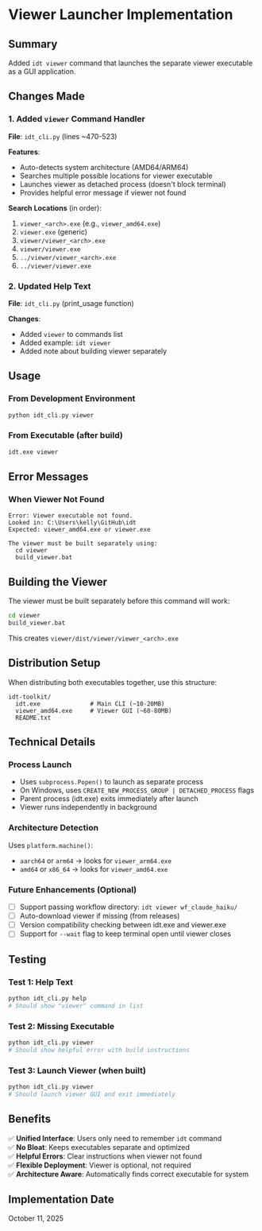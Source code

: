 # Viewer Launcher Implementation

## Summary
Added `idt viewer` command that launches the separate viewer executable as a GUI application.

## Changes Made

### 1. Added `viewer` Command Handler
**File**: `idt_cli.py` (lines ~470-523)

**Features**:
- Auto-detects system architecture (AMD64/ARM64)
- Searches multiple possible locations for viewer executable
- Launches viewer as detached process (doesn't block terminal)
- Provides helpful error message if viewer not found

**Search Locations** (in order):
1. `viewer_<arch>.exe` (e.g., `viewer_amd64.exe`)
2. `viewer.exe` (generic)
3. `viewer/viewer_<arch>.exe`
4. `viewer/viewer.exe`
5. `../viewer/viewer_<arch>.exe`
6. `../viewer/viewer.exe`

### 2. Updated Help Text
**File**: `idt_cli.py` (print_usage function)

**Changes**:
- Added `viewer` to commands list
- Added example: `idt viewer`
- Added note about building viewer separately

## Usage

### From Development Environment
```bash
python idt_cli.py viewer
```

### From Executable (after build)
```bash
idt.exe viewer
```

## Error Messages

### When Viewer Not Found
```
Error: Viewer executable not found.
Looked in: C:\Users\kelly\GitHub\idt
Expected: viewer_amd64.exe or viewer.exe

The viewer must be built separately using:
  cd viewer
  build_viewer.bat
```

## Building the Viewer

The viewer must be built separately before this command will work:

```bash
cd viewer
build_viewer.bat
```

This creates `viewer/dist/viewer/viewer_<arch>.exe`

## Distribution Setup

When distributing both executables together, use this structure:

```
idt-toolkit/
  idt.exe              # Main CLI (~10-20MB)
  viewer_amd64.exe     # Viewer GUI (~60-80MB)
  README.txt
```

## Technical Details

### Process Launch
- Uses `subprocess.Popen()` to launch as separate process
- On Windows, uses `CREATE_NEW_PROCESS_GROUP | DETACHED_PROCESS` flags
- Parent process (idt.exe) exits immediately after launch
- Viewer runs independently in background

### Architecture Detection
Uses `platform.machine()`:
- `aarch64` or `arm64` → looks for `viewer_arm64.exe`
- `amd64` or `x86_64` → looks for `viewer_amd64.exe`

### Future Enhancements (Optional)
- [ ] Support passing workflow directory: `idt viewer wf_claude_haiku/`
- [ ] Auto-download viewer if missing (from releases)
- [ ] Version compatibility checking between idt.exe and viewer.exe
- [ ] Support for `--wait` flag to keep terminal open until viewer closes

## Testing

### Test 1: Help Text
```bash
python idt_cli.py help
# Should show "viewer" command in list
```

### Test 2: Missing Executable
```bash
python idt_cli.py viewer
# Should show helpful error with build instructions
```

### Test 3: Launch Viewer (when built)
```bash
python idt_cli.py viewer
# Should launch viewer GUI and exit immediately
```

## Benefits

✅ **Unified Interface**: Users only need to remember `idt` command  
✅ **No Bloat**: Keeps executables separate and optimized  
✅ **Helpful Errors**: Clear instructions when viewer not found  
✅ **Flexible Deployment**: Viewer is optional, not required  
✅ **Architecture Aware**: Automatically finds correct executable for system  

## Implementation Date
October 11, 2025
